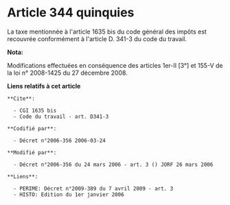 # Article 344 quinquies

La taxe mentionnée à l'article 1635 bis du code général des impôts est recouvrée conformément à l'article D. 341-3 du code du
travail.

**Nota:**

Modifications effectuées en conséquence des articles 1er-II [3°] et 155-V de la loi n° 2008-1425 du 27 décembre 2008.

**Liens relatifs à cet article**

	**Cite**:

	  - CGI 1635 bis
	  - Code du travail - art. D341-3

	**Codifié par**:

	  - Décret n°2006-356 2006-03-24

	**Modifié par**:

	  - Décret n°2006-356 du 24 mars 2006 - art. 3 () JORF 26 mars 2006

	**Liens**:

	  - PERIME: Décret n°2009-389 du 7 avril 2009 - art. 3
	  - HISTO: Edition du 1er janvier 2006
